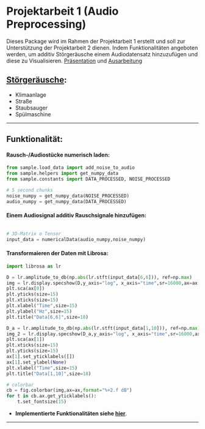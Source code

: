 # Projektarbeit 1 (Audio Preprocessing)

Dieses Package wird im Rahmen der Projektarbeit 1 erstellt und soll zur Unterstützung der Projektarbeit 2 dienen. Indem
Funktionalitäten angeboten werden, um additiv Störgeräusche einem Audiodatensatz hinzuzufügen und diese zu
Visualisieren. [Präsentation](https://git.ikt.fh-dortmund.de:3000/tigra005/Ausarbeitung-PA1/src/branch/master/abgabe_PA1/slides.pdf) und [Ausarbeitung](https://git.ikt.fh-dortmund.de:3000/tigra005/Ausarbeitung-PA1/src/branch/master/abgabe_PA1/ausarbeitung.pdf)

## [Störgeräusche](noise_data/README.md):

* Klimaanlage
* Straße
* Staubsauger
* Spülmaschine

---

## Funktionalität:

#### Rausch-/Audiostücke numerisch laden:

```python
from sample.load_data import add_noise_to_audio
from sample.helpers import get_numpy_data
from sample.constants import DATA_PROCESSED, NOISE_PROCESSED

# 5 second chunks
noise_numpy = get_numpy_data(NOISE_PROCESSED)
audio_numpy = get_numpy_data(DATA_PROCESSED)
```

#### Einem Audiosignal additiv Rauschsignale hinzufügen:
```python

# 3D-Matrix o Tensor
input_data = numericalData(audio_numpy,noise_numpy)
```

#### Transformaieren der Daten mit Librosa:
```python
import librosa as lr

D = lr.amplitude_to_db(np.abs(lr.stft(input_data[6,6])), ref=np.max)
img = lr.display.specshow(D,y_axis="log", x_axis="time",sr=16000,ax=ax[0])
plt.sca(ax[0])
plt.yticks(size=15)
plt.xticks(size=15)
plt.xlabel("Time",size=15)
plt.ylabel("Hz",size=15)
plt.title("Data[6,6]",size=18)

D_a = lr.amplitude_to_db(np.abs(lr.stft(input_data[1,10])), ref=np.max)
img_2 = lr.display.specshow(D_a,y_axis="log", x_axis="time",sr=16000,ax=ax[1])
plt.sca(ax[1])
plt.xticks(size=15)
plt.yticks(size=15)
ax[1].set_yticklabels([])
ax[1].set_ylabel(None)
plt.xlabel("Time",size=15)
plt.title("Data[1,10]",size=18)

# colorbar
cb = fig.colorbar(img,ax=ax,format="%+2.f dB")
for t in cb.ax.get_yticklabels():
    t.set_fontsize(15)
```

* __Implementierte Funktionalitäten siehe [hier](noise_data/README.md)__.

---
